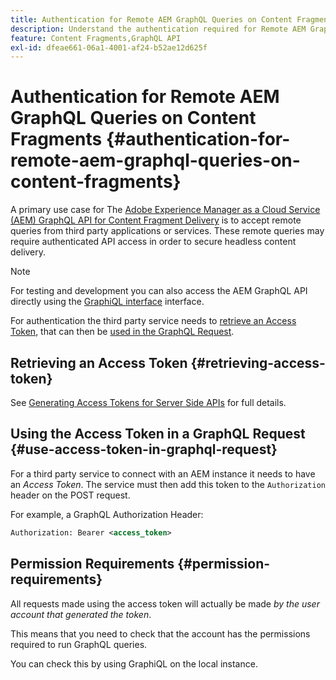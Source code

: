 ```yaml
---
title: Authentication for Remote AEM GraphQL Queries on Content Fragments
description: Understand the authentication required for Remote AEM GraphQL queries in order to secure your headless content delivery.
feature: Content Fragments,GraphQL API
exl-id: dfeae661-06a1-4001-af24-b52ae12d625f
---
```

# Authentication for Remote AEM GraphQL Queries on Content Fragments {#authentication-for-remote-aem-graphql-queries-on-content-fragments}

A primary use case for The [Adobe Experience Manager as a Cloud Service (AEM) GraphQL API for Content Fragment Delivery](/help/assets/content-fragments/graphql-api-content-fragments.md) is to accept remote queries from third party applications or services. These remote queries may require authenticated API access in order to secure headless content delivery.

>[!NOTE]
>
>For testing and development you can also access the AEM GraphQL API directly using the [GraphiQL interface](/help/assets/content-fragments/graphql-api-content-fragments.md#graphiql-interface) interface.

For authentication the third party service needs to [retrieve an Access Token](#retrieving-access-token), that can then be [used in the GraphQL Request](#use-access-token-in-graphql-request).

## Retrieving an Access Token {#retrieving-access-token}

See [Generating Access Tokens for Server Side APIs](/help/implementing/developing/introduction/generating-access-tokens-for-server-side-apis.md) for full details.

## Using the Access Token in a GraphQL Request {#use-access-token-in-graphql-request}

For a third party service to connect with an AEM instance it needs to have an *Access Token*. The service must then add this token to the `Authorization` header on the POST request. 

For example, a GraphQL Authorization Header:

```xml
Authorization: Bearer <access_token>
```

## Permission Requirements {#permission-requirements}

All requests made using the access token will actually be made *by the user account that generated the token*. 

This means that you need to check that the account has the permissions required to run GraphQL queries. 

You can check this by using GraphiQL on the local instance.
